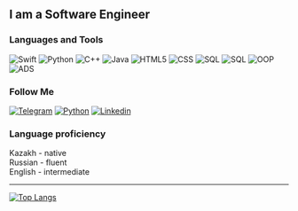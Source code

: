 
## I am a Software Engineer

### Languages and Tools
![Swift](https://img.shields.io/badge/-Swift-black?style=for-the-badge&logo=swift)
![Python](https://img.shields.io/badge/-Python-black?style=for-the-badge&logo=python)
![C++](https://img.shields.io/badge/-C++-black?style=for-the-badge&logo=C%2b%2b)
![Java](https://img.shields.io/badge/-Java-black?style=for-the-badge&logo=java)
![HTML5](https://img.shields.io/badge/-HTML5-black?style=for-the-badge&logo=html5)
![CSS](https://img.shields.io/badge/-Css3-black?style=for-the-badge&logo=css3)
![SQL](https://img.shields.io/badge/-SQL-black?style=for-the-badge&logo=mysql)
![SQL](https://img.shields.io/badge/-SQL-black?style=for-the-badge&logo=PostgreSQL)
![OOP](https://img.shields.io/badge/-OOP-black?style=for-the-badge&logo=oop)
![ADS](https://img.shields.io/badge/-ADS-black?style=for-the-badge&logo=ads)

### Follow Me
[![Telegram](https://img.shields.io/badge/-Telegram-black?style=for-the-badge&logo=telegram)](t.me/goldgrey)
[![Python](https://img.shields.io/badge/-Instagram-black?style=for-the-badge&logo=Instagram)](https://instagram.com/goldmangrey)
[![Linkedin](https://img.shields.io/badge/-Linkedin-black?style=for-the-badge&logo=in)](https://kz.linkedin.com/in/eskendir-iskakov-48228b232)


### Language proficiency
Kazakh - native <br/>
Russian - fluent <br/>
English - intermediate <br/>

<hr>

[![Top Langs](https://github-readme-stats.vercel.app/api/top-langs/?username=goldmangrey)](https://github.com/goldmangrey)
